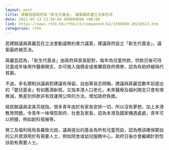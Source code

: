 ```yaml
---
layout: post
title: 蔣麗芸倡政府設「新生代基金」　議案最終遭立法會否決
date: 2021-05-13 13:58:04.000000000 +08:00
link: https://news.rthk.hk/rthk/ch/component/k2/1590699-20210513.htm
categories: rthk
---
```


民建聯議員蔣麗芸在立法會動議無約束力議案，建議政府設立「新生代基金」，議案最終被否決。

蔣麗芸認為，「新生代基金」由政府與家長配對，每年為兒童供款，供款日後可待兒童成年後用作醫療開支，亦可撥入強積金或者購買政府債劵，認為有助紓緩隔代貧窮。

不過，多名建制派議員對建議有保留。自由黨易志明稱，建議與蔣麗芸數年前提出的「嬰兒基金」有如舊酒新瓶，又指本港人口老化，未來醫療及福利開支只會有增無減，無差別供款非有效運用公帑的方法，增加政府負擔。

經民聯議員梁美芬就指，很多青年由於有家長安排一切，所以沒有夢想，加上本港教育問題，令青年一味埋怨政府、社會及家長，認為本港及國家機遇處處，青年可以把握，例如創科發展等。

勞工及福利局局長羅致光說，議員提出的基金為所有兒童而設，認為應該確保緊拙的公共資源用於有需要人士，例如院舍或幼兒服務中心，政府日後亦會繼續針對性扶助有需要人士。

